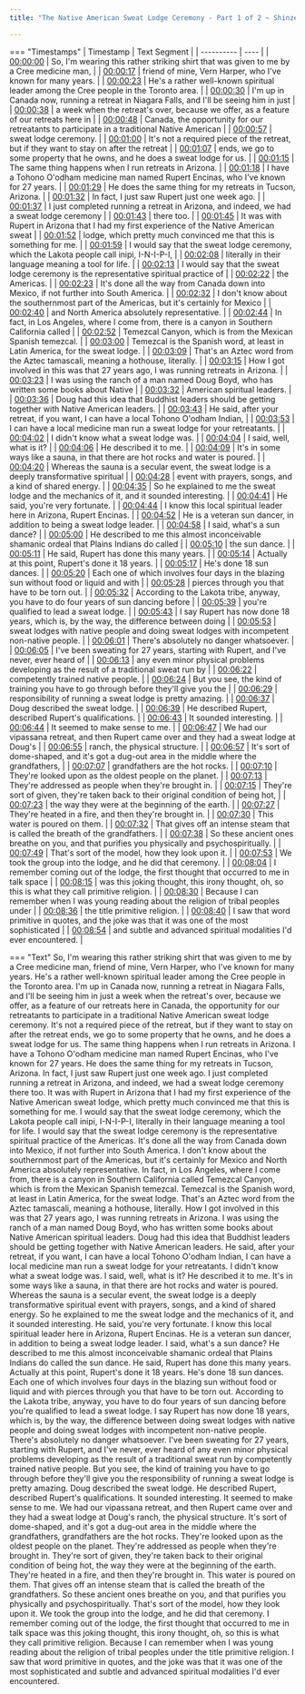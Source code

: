 ```yaml
---
title: "The Native American Sweat Lodge Ceremony - Part 1 of 2 ~ Shinzen Young"

---
```

=== "Timestamps"
    | Timestamp | Text Segment |
    | ---------- | ----  |
    | [00:00:00](https://www.youtube.com/watch?v=n4u-5BSZH64&t=0) |  So, I'm wearing this rather striking shirt that was given to me by a Cree medicine man, |
    | [00:00:17](https://www.youtube.com/watch?v=n4u-5BSZH64&t=17) |  friend of mine, Vern Harper, who I've known for many years. |
    | [00:00:23](https://www.youtube.com/watch?v=n4u-5BSZH64&t=23) |  He's a rather well-known spiritual leader among the Cree people in the Toronto area. |
    | [00:00:30](https://www.youtube.com/watch?v=n4u-5BSZH64&t=30) |  I'm up in Canada now, running a retreat in Niagara Falls, and I'll be seeing him in just |
    | [00:00:38](https://www.youtube.com/watch?v=n4u-5BSZH64&t=38) |  a week when the retreat's over, because we offer, as a feature of our retreats here in |
    | [00:00:48](https://www.youtube.com/watch?v=n4u-5BSZH64&t=48) |  Canada, the opportunity for our retreatants to participate in a traditional Native American |
    | [00:00:57](https://www.youtube.com/watch?v=n4u-5BSZH64&t=57) |  sweat lodge ceremony. |
    | [00:01:00](https://www.youtube.com/watch?v=n4u-5BSZH64&t=60) |  It's not a required piece of the retreat, but if they want to stay on after the retreat |
    | [00:01:07](https://www.youtube.com/watch?v=n4u-5BSZH64&t=67) |  ends, we go to some property that he owns, and he does a sweat lodge for us. |
    | [00:01:15](https://www.youtube.com/watch?v=n4u-5BSZH64&t=75) |  The same thing happens when I run retreats in Arizona. |
    | [00:01:18](https://www.youtube.com/watch?v=n4u-5BSZH64&t=78) |  I have a Tohono O'odham medicine man named Rupert Encinas, who I've known for 27 years. |
    | [00:01:29](https://www.youtube.com/watch?v=n4u-5BSZH64&t=89) |  He does the same thing for my retreats in Tucson, Arizona. |
    | [00:01:32](https://www.youtube.com/watch?v=n4u-5BSZH64&t=92) |  In fact, I just saw Rupert just one week ago. |
    | [00:01:37](https://www.youtube.com/watch?v=n4u-5BSZH64&t=97) |  I just completed running a retreat in Arizona, and indeed, we had a sweat lodge ceremony |
    | [00:01:43](https://www.youtube.com/watch?v=n4u-5BSZH64&t=103) |  there too. |
    | [00:01:45](https://www.youtube.com/watch?v=n4u-5BSZH64&t=105) |  It was with Rupert in Arizona that I had my first experience of the Native American sweat |
    | [00:01:52](https://www.youtube.com/watch?v=n4u-5BSZH64&t=112) |  lodge, which pretty much convinced me that this is something for me. |
    | [00:01:59](https://www.youtube.com/watch?v=n4u-5BSZH64&t=119) |  I would say that the sweat lodge ceremony, which the Lakota people call inipi, I-N-I-P-I, |
    | [00:02:08](https://www.youtube.com/watch?v=n4u-5BSZH64&t=128) |  literally in their language meaning a tool for life. |
    | [00:02:13](https://www.youtube.com/watch?v=n4u-5BSZH64&t=133) |  I would say that the sweat lodge ceremony is the representative spiritual practice of |
    | [00:02:22](https://www.youtube.com/watch?v=n4u-5BSZH64&t=142) |  the Americas. |
    | [00:02:23](https://www.youtube.com/watch?v=n4u-5BSZH64&t=143) |  It's done all the way from Canada down into Mexico, if not further into South America. |
    | [00:02:32](https://www.youtube.com/watch?v=n4u-5BSZH64&t=152) |  I don't know about the southernmost part of the Americas, but it's certainly for Mexico |
    | [00:02:40](https://www.youtube.com/watch?v=n4u-5BSZH64&t=160) |  and North America absolutely representative. |
    | [00:02:44](https://www.youtube.com/watch?v=n4u-5BSZH64&t=164) |  In fact, in Los Angeles, where I come from, there is a canyon in Southern California called |
    | [00:02:52](https://www.youtube.com/watch?v=n4u-5BSZH64&t=172) |  Temezcal Canyon, which is from the Mexican Spanish temezcal. |
    | [00:03:00](https://www.youtube.com/watch?v=n4u-5BSZH64&t=180) |  Temezcal is the Spanish word, at least in Latin America, for the sweat lodge. |
    | [00:03:09](https://www.youtube.com/watch?v=n4u-5BSZH64&t=189) |  That's an Aztec word from the Aztec tamascali, meaning a hothouse, literally. |
    | [00:03:15](https://www.youtube.com/watch?v=n4u-5BSZH64&t=195) |  How I got involved in this was that 27 years ago, I was running retreats in Arizona. |
    | [00:03:23](https://www.youtube.com/watch?v=n4u-5BSZH64&t=203) |  I was using the ranch of a man named Doug Boyd, who has written some books about Native |
    | [00:03:32](https://www.youtube.com/watch?v=n4u-5BSZH64&t=212) |  American spiritual leaders. |
    | [00:03:36](https://www.youtube.com/watch?v=n4u-5BSZH64&t=216) |  Doug had this idea that Buddhist leaders should be getting together with Native American leaders. |
    | [00:03:43](https://www.youtube.com/watch?v=n4u-5BSZH64&t=223) |  He said, after your retreat, if you want, I can have a local Tohono O'odham Indian, |
    | [00:03:53](https://www.youtube.com/watch?v=n4u-5BSZH64&t=233) |  I can have a local medicine man run a sweat lodge for your retreatants. |
    | [00:04:02](https://www.youtube.com/watch?v=n4u-5BSZH64&t=242) |  I didn't know what a sweat lodge was. |
    | [00:04:04](https://www.youtube.com/watch?v=n4u-5BSZH64&t=244) |  I said, well, what is it? |
    | [00:04:06](https://www.youtube.com/watch?v=n4u-5BSZH64&t=246) |  He described it to me. |
    | [00:04:09](https://www.youtube.com/watch?v=n4u-5BSZH64&t=249) |  It's in some ways like a sauna, in that there are hot rocks and water is poured. |
    | [00:04:20](https://www.youtube.com/watch?v=n4u-5BSZH64&t=260) |  Whereas the sauna is a secular event, the sweat lodge is a deeply transformative spiritual |
    | [00:04:28](https://www.youtube.com/watch?v=n4u-5BSZH64&t=268) |  event with prayers, songs, and a kind of shared energy. |
    | [00:04:35](https://www.youtube.com/watch?v=n4u-5BSZH64&t=275) |  So he explained to me the sweat lodge and the mechanics of it, and it sounded interesting. |
    | [00:04:41](https://www.youtube.com/watch?v=n4u-5BSZH64&t=281) |  He said, you're very fortunate. |
    | [00:04:44](https://www.youtube.com/watch?v=n4u-5BSZH64&t=284) |  I know this local spiritual leader here in Arizona, Rupert Encinas. |
    | [00:04:52](https://www.youtube.com/watch?v=n4u-5BSZH64&t=292) |  He is a veteran sun dancer, in addition to being a sweat lodge leader. |
    | [00:04:58](https://www.youtube.com/watch?v=n4u-5BSZH64&t=298) |  I said, what's a sun dance? |
    | [00:05:00](https://www.youtube.com/watch?v=n4u-5BSZH64&t=300) |  He described to me this almost inconceivable shamanic ordeal that Plains Indians do called |
    | [00:05:10](https://www.youtube.com/watch?v=n4u-5BSZH64&t=310) |  the sun dance. |
    | [00:05:11](https://www.youtube.com/watch?v=n4u-5BSZH64&t=311) |  He said, Rupert has done this many years. |
    | [00:05:14](https://www.youtube.com/watch?v=n4u-5BSZH64&t=314) |  Actually at this point, Rupert's done it 18 years. |
    | [00:05:17](https://www.youtube.com/watch?v=n4u-5BSZH64&t=317) |  He's done 18 sun dances. |
    | [00:05:20](https://www.youtube.com/watch?v=n4u-5BSZH64&t=320) |  Each one of which involves four days in the blazing sun without food or liquid and with |
    | [00:05:28](https://www.youtube.com/watch?v=n4u-5BSZH64&t=328) |  pierces through you that have to be torn out. |
    | [00:05:32](https://www.youtube.com/watch?v=n4u-5BSZH64&t=332) |  According to the Lakota tribe, anyway, you have to do four years of sun dancing before |
    | [00:05:39](https://www.youtube.com/watch?v=n4u-5BSZH64&t=339) |  you're qualified to lead a sweat lodge. |
    | [00:05:43](https://www.youtube.com/watch?v=n4u-5BSZH64&t=343) |  I say Rupert has now done 18 years, which is, by the way, the difference between doing |
    | [00:05:53](https://www.youtube.com/watch?v=n4u-5BSZH64&t=353) |  sweat lodges with native people and doing sweat lodges with incompetent non-native people. |
    | [00:06:01](https://www.youtube.com/watch?v=n4u-5BSZH64&t=361) |  There's absolutely no danger whatsoever. |
    | [00:06:05](https://www.youtube.com/watch?v=n4u-5BSZH64&t=365) |  I've been sweating for 27 years, starting with Rupert, and I've never, ever heard of |
    | [00:06:13](https://www.youtube.com/watch?v=n4u-5BSZH64&t=373) |  any even minor physical problems developing as the result of a traditional sweat run by |
    | [00:06:22](https://www.youtube.com/watch?v=n4u-5BSZH64&t=382) |  competently trained native people. |
    | [00:06:24](https://www.youtube.com/watch?v=n4u-5BSZH64&t=384) |  But you see, the kind of training you have to go through before they'll give you the |
    | [00:06:29](https://www.youtube.com/watch?v=n4u-5BSZH64&t=389) |  responsibility of running a sweat lodge is pretty amazing. |
    | [00:06:37](https://www.youtube.com/watch?v=n4u-5BSZH64&t=397) |  Doug described the sweat lodge. |
    | [00:06:39](https://www.youtube.com/watch?v=n4u-5BSZH64&t=399) |  He described Rupert, described Rupert's qualifications. |
    | [00:06:43](https://www.youtube.com/watch?v=n4u-5BSZH64&t=403) |  It sounded interesting. |
    | [00:06:44](https://www.youtube.com/watch?v=n4u-5BSZH64&t=404) |  It seemed to make sense to me. |
    | [00:06:47](https://www.youtube.com/watch?v=n4u-5BSZH64&t=407) |  We had our vipassana retreat, and then Rupert came over and they had a sweat lodge at Doug's |
    | [00:06:55](https://www.youtube.com/watch?v=n4u-5BSZH64&t=415) |  ranch, the physical structure. |
    | [00:06:57](https://www.youtube.com/watch?v=n4u-5BSZH64&t=417) |  It's sort of dome-shaped, and it's got a dug-out area in the middle where the grandfathers, |
    | [00:07:07](https://www.youtube.com/watch?v=n4u-5BSZH64&t=427) |  grandfathers are the hot rocks. |
    | [00:07:10](https://www.youtube.com/watch?v=n4u-5BSZH64&t=430) |  They're looked upon as the oldest people on the planet. |
    | [00:07:13](https://www.youtube.com/watch?v=n4u-5BSZH64&t=433) |  They're addressed as people when they're brought in. |
    | [00:07:15](https://www.youtube.com/watch?v=n4u-5BSZH64&t=435) |  They're sort of given, they're taken back to their original condition of being hot, |
    | [00:07:23](https://www.youtube.com/watch?v=n4u-5BSZH64&t=443) |  the way they were at the beginning of the earth. |
    | [00:07:27](https://www.youtube.com/watch?v=n4u-5BSZH64&t=447) |  They're heated in a fire, and then they're brought in. |
    | [00:07:30](https://www.youtube.com/watch?v=n4u-5BSZH64&t=450) |  This water is poured on them. |
    | [00:07:32](https://www.youtube.com/watch?v=n4u-5BSZH64&t=452) |  That gives off an intense steam that is called the breath of the grandfathers. |
    | [00:07:38](https://www.youtube.com/watch?v=n4u-5BSZH64&t=458) |  So these ancient ones breathe on you, and that purifies you physically and psychospiritually. |
    | [00:07:49](https://www.youtube.com/watch?v=n4u-5BSZH64&t=469) |  That's sort of the model, how they look upon it. |
    | [00:07:53](https://www.youtube.com/watch?v=n4u-5BSZH64&t=473) |  We took the group into the lodge, and he did that ceremony. |
    | [00:08:04](https://www.youtube.com/watch?v=n4u-5BSZH64&t=484) |  I remember coming out of the lodge, the first thought that occurred to me in talk space |
    | [00:08:15](https://www.youtube.com/watch?v=n4u-5BSZH64&t=495) |  was this joking thought, this irony thought, oh, so this is what they call primitive religion. |
    | [00:08:30](https://www.youtube.com/watch?v=n4u-5BSZH64&t=510) |  Because I can remember when I was young reading about the religion of tribal peoples under |
    | [00:08:36](https://www.youtube.com/watch?v=n4u-5BSZH64&t=516) |  the title primitive religion. |
    | [00:08:40](https://www.youtube.com/watch?v=n4u-5BSZH64&t=520) |  I saw that word primitive in quotes, and the joke was that it was one of the most sophisticated |
    | [00:08:54](https://www.youtube.com/watch?v=n4u-5BSZH64&t=534) |  and subtle and advanced spiritual modalities I'd ever encountered. |

=== "Text"
     So, I'm wearing this rather striking shirt that was given to me by a Cree medicine man, friend of mine, Vern Harper, who I've known for many years. He's a rather well-known spiritual leader among the Cree people in the Toronto area. I'm up in Canada now, running a retreat in Niagara Falls, and I'll be seeing him in just a week when the retreat's over, because we offer, as a feature of our retreats here in Canada, the opportunity for our retreatants to participate in a traditional Native American sweat lodge ceremony. It's not a required piece of the retreat, but if they want to stay on after the retreat ends, we go to some property that he owns, and he does a sweat lodge for us. The same thing happens when I run retreats in Arizona. I have a Tohono O'odham medicine man named Rupert Encinas, who I've known for 27 years. He does the same thing for my retreats in Tucson, Arizona. In fact, I just saw Rupert just one week ago. I just completed running a retreat in Arizona, and indeed, we had a sweat lodge ceremony there too. It was with Rupert in Arizona that I had my first experience of the Native American sweat lodge, which pretty much convinced me that this is something for me. I would say that the sweat lodge ceremony, which the Lakota people call inipi, I-N-I-P-I, literally in their language meaning a tool for life. I would say that the sweat lodge ceremony is the representative spiritual practice of the Americas. It's done all the way from Canada down into Mexico, if not further into South America. I don't know about the southernmost part of the Americas, but it's certainly for Mexico and North America absolutely representative. In fact, in Los Angeles, where I come from, there is a canyon in Southern California called Temezcal Canyon, which is from the Mexican Spanish temezcal. Temezcal is the Spanish word, at least in Latin America, for the sweat lodge. That's an Aztec word from the Aztec tamascali, meaning a hothouse, literally. How I got involved in this was that 27 years ago, I was running retreats in Arizona. I was using the ranch of a man named Doug Boyd, who has written some books about Native American spiritual leaders. Doug had this idea that Buddhist leaders should be getting together with Native American leaders. He said, after your retreat, if you want, I can have a local Tohono O'odham Indian, I can have a local medicine man run a sweat lodge for your retreatants. I didn't know what a sweat lodge was. I said, well, what is it? He described it to me. It's in some ways like a sauna, in that there are hot rocks and water is poured. Whereas the sauna is a secular event, the sweat lodge is a deeply transformative spiritual event with prayers, songs, and a kind of shared energy. So he explained to me the sweat lodge and the mechanics of it, and it sounded interesting. He said, you're very fortunate. I know this local spiritual leader here in Arizona, Rupert Encinas. He is a veteran sun dancer, in addition to being a sweat lodge leader. I said, what's a sun dance? He described to me this almost inconceivable shamanic ordeal that Plains Indians do called the sun dance. He said, Rupert has done this many years. Actually at this point, Rupert's done it 18 years. He's done 18 sun dances. Each one of which involves four days in the blazing sun without food or liquid and with pierces through you that have to be torn out. According to the Lakota tribe, anyway, you have to do four years of sun dancing before you're qualified to lead a sweat lodge. I say Rupert has now done 18 years, which is, by the way, the difference between doing sweat lodges with native people and doing sweat lodges with incompetent non-native people. There's absolutely no danger whatsoever. I've been sweating for 27 years, starting with Rupert, and I've never, ever heard of any even minor physical problems developing as the result of a traditional sweat run by competently trained native people. But you see, the kind of training you have to go through before they'll give you the responsibility of running a sweat lodge is pretty amazing. Doug described the sweat lodge. He described Rupert, described Rupert's qualifications. It sounded interesting. It seemed to make sense to me. We had our vipassana retreat, and then Rupert came over and they had a sweat lodge at Doug's ranch, the physical structure. It's sort of dome-shaped, and it's got a dug-out area in the middle where the grandfathers, grandfathers are the hot rocks. They're looked upon as the oldest people on the planet. They're addressed as people when they're brought in. They're sort of given, they're taken back to their original condition of being hot, the way they were at the beginning of the earth. They're heated in a fire, and then they're brought in. This water is poured on them. That gives off an intense steam that is called the breath of the grandfathers. So these ancient ones breathe on you, and that purifies you physically and psychospiritually. That's sort of the model, how they look upon it. We took the group into the lodge, and he did that ceremony. I remember coming out of the lodge, the first thought that occurred to me in talk space was this joking thought, this irony thought, oh, so this is what they call primitive religion. Because I can remember when I was young reading about the religion of tribal peoples under the title primitive religion. I saw that word primitive in quotes, and the joke was that it was one of the most sophisticated and subtle and advanced spiritual modalities I'd ever encountered.